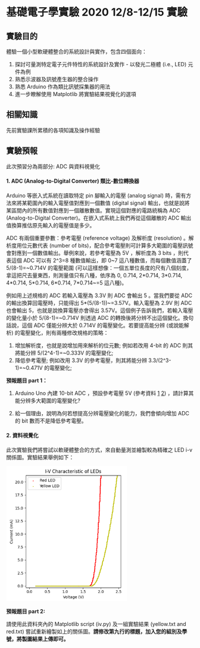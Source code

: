 # 基礎電子學實驗 2020 12/8-12/15  實驗

## 實驗目的

體驗一個小型軟硬體整合的系統設計與實作，包含四個面向：

1. 探討可量測特定電子元件特性的系統設計及實作 - 以發光二極體 (i.e., LED) 元件為例
2. 熟悉示波器及訊號產生器的整合操作
3. 熟悉 Arduino 作為類比訊號採集器的用法
4. 進一步瞭解使用 Matplotlib 將實驗結果視覺化的選項

## 相關知識

先前實驗課所累積的各項知識及操作經驗

## 實驗預報

此次預習分為兩部分: ADC 與資料視覺化

#### 1. ADC (Analog-to-Digital Converter) 類比-數位轉換器

Arduino 等嵌入式系統在讀取特定 pin 腳輸入的電壓 (analog signal) 時，需有方法來將某範圍內的輸入電壓值對應到一個數值 (digital signal) 輸出，也就是說將某區間內的所有數值對應到一個離散數值。實現這個對應的電路統稱為 ADC (Analog-to-Digital Converter)。在嵌入式系統上我們再從這個離散的 ADC 輸出值換算推估原先輸入的電壓值是多少。

ADC 有兩個重要參數：參考電壓 (reference voltage) 及解析度 (resolution) 。解析度用位元數代表 (number of bits)，配合參考電壓則可計算多大範圍的電壓訊號會對應到一個數值輸出。舉例來說，若參考電壓為 5V ，解析度為 3 bits ，則代表這個 ADC 可以有 2^3=8 種數值輸出，即 0~7 這八種數值，而每個數值涵蓋了 5/(8-1)=~0.714V 的電壓範圍 (可以這樣想像：一個五單位長度的尺有八個刻度，拿這把尺去量東西，則測量值只有八種，依序為 0, 0.714, 2\*0.714, 3\*0.714, 4\*0.714, 5\*0.714, 6\*0.714, 7\*0.714~=5 這八種)。

例如用上述規格的 ADC 若輸入電壓為 3.3V 則 ADC 會輸出 5 。當我們要從 ADC 的輸出換算回電壓時，只能得出 5\*(5/(8-1))~=3.57V。輸入電壓為 2.9V 則 ADC 也會輸出 5，也就是說換算電壓亦會得出 3.57V。這個例子告訴我們，若輸入電壓的變化量小於 5/(8-1)=~0.714V 則透過 ADC 的轉換後將分辨不出這個變化。換句話說，這個 ADC 僅能分辨大於 0.714V 的電壓變化。若要提高能分辨 (或說能解析) 的電壓變化，則有兩種修改規格的策略：

1. 增加解析度，也就是說增加用來解析的位元數; 例如若改用 4-bit 的 ADC 則其將能分辨 5/(2^4-1)=~0.333V 的電壓變化;
2. 降低參考電壓; 例如改用 3.3V 的參考電壓，則其將能分辨 3.3/(2^3-1)=~0.471V 的電壓變化;

**預報題目 part 1：**

1. Arduino Uno 內建 10-bit ADC ，預設參考電壓 5V (參考資料 [1](https://www.arduino.cc/reference/en/language/functions/analog-io/analogread/) [2](https://www.arduino.cc/en/Reference/AnalogReference&)) ，請計算其能分辨多大範圍的電壓變化?

2. 給一個理由，說明為何若想提高分辨電壓變化的能力，我們會傾向增加 ADC 的 bit 數而不是降低參考電壓。

   

#### 2. 資料視覺化

此次實驗我們將嘗試以軟硬體整合的方式，來自動量測並繪製較為精確之 LED i-v 關係圖。實驗結果舉例如下：

<img src="./result_example.png" alt="result_example" style="zoom:72%;" />

**預報題目 part 2:** 

請使用此資料夾內的 Matplotlib script (iv.py) 及一組實驗結果 (yellow.txt and red.txt) 嘗試重新繪製如上的關係圖。**請修改第九行的標題，加入您的組別及學號，將製圖結果上傳即可。**